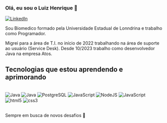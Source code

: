 

### Olá, eu sou o Luiz Henrique 👋

[![LinkedIn](https://img.shields.io/badge/LinkedIn-0077B5?style=for-the-badge&logo=linkedin&logoColor=white)](https://www.linkedin.com/in/luiz-henrique-spolador-95557090)

Sou Biomedico formado pela Universidade Estadual de Lonndrina e trabalho como Programador. 

Migrei para a área de T.I. no início de 2022 trabalhando na área de suporte ao usuário (Service Desk). 
Desde 10/2023 trabalho como desenvolvedor Java na empresa Atos. 

## Tecnologias que estou aprendendo e aprimorando

<div style="display: inline_block"><br/>
  <img align="center" alt="Java" src="https://img.shields.io/badge/Java-ED8B00?style=for-the-badge&logo=openjdk&logoColor=white" />   
  <img align="center" alt="Java" src="https://img.shields.io/badge/Spring-6DB33F?style=for-the-badge&logo=spring&logoColor=white" />
  <img align="center" alt="PostgreSQL" src="https://img.shields.io/badge/PostgreSQL-316192?style=for-the-badge&logo=postgresql&logoColor=white" />
  <img align="center" alt="JavaScript" src="https://img.shields.io/badge/MySQL-005C84?style=for-the-badge&logo=mysql&logoColor=white" />
  <img align="center" alt="NodeJS" src="https://img.shields.io/badge/Node.js-339933?style=for-the-badge&logo=nodedotjs&logoColor=white" />
  <img align="center" alt="JavaScript" src="https://img.shields.io/badge/JavaScript-323330?style=for-the-badge&logo=javascript&logoColor=F7DF1E" />
  <img align="center" alt="html5" src="https://img.shields.io/badge/HTML5-E34F26?style=for-the-badge&logo=html5&logoColor=white" />
  <img align="center" alt="css3" src="https://img.shields.io/badge/CSS3-1572B6?style=for-the-badge&logo=css3&logoColor=white" />
  
</div> <br/>

Sempre em busca de novos desafios 💪
